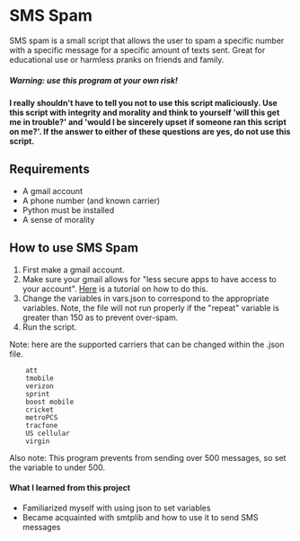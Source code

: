 # SMS Spam
SMS spam is a small script that allows the user to spam a 
specific number with a specific message for a specific amount of
texts sent. Great for educational use or harmless pranks on
friends and family.

##### **Warning: use this program at your own risk!**
**I really shouldn't have to tell you not to use this script 
maliciously. Use this script with integrity and morality 
and think to yourself  'will this get me in trouble?' 
and 'would I be sincerely upset if someone ran this 
script on me?'. If the answer to either of these questions 
are yes, do not use this script.**

## Requirements
- A gmail account
- A phone number (and known carrier)
- Python must be installed
- A sense of morality

## How to use SMS Spam
1) First make a gmail account.
2) Make sure your gmail allows for "less secure apps
to have access to your account".
[Here](https://hotter.io/docs/email-accounts/secure-app-gmail/)
 is a tutorial on how to do this.
3) Change the variables in vars.json to correspond to the
appropriate variables. Note, the file will not run properly
if the "repeat" variable is greater than 150 as to prevent 
over-spam.
4) Run the script.

Note: here are the supported carriers that can be changed
within the .json file.

```buildoutcfg
    att
    tmobile
    verizon
    sprint
    boost mobile
    cricket
    metroPCS
    tracfone
    US cellular
    virgin
```

Also note: This program prevents from sending over 500 messages, so set the variable to under 500.

#### What I learned from this project

- Familiarized myself with using json to set variables
- Became acquainted with smtplib and how to use it to send SMS messages
